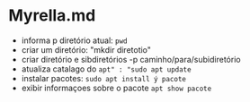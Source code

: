# Myrella.md

- informa p diretório atual: `pwd`
- criar um diretório: "mkdir diretotio"
- criar diretório e sibdiretórios -p caminho/para/subidiretório
- atualiza catalago  do `apt" : "sudo apt update`
- instalar pacotes: `sudo apt install ý pacote`
- exibir informaçoes sobre o pacote `apt show pacote`



